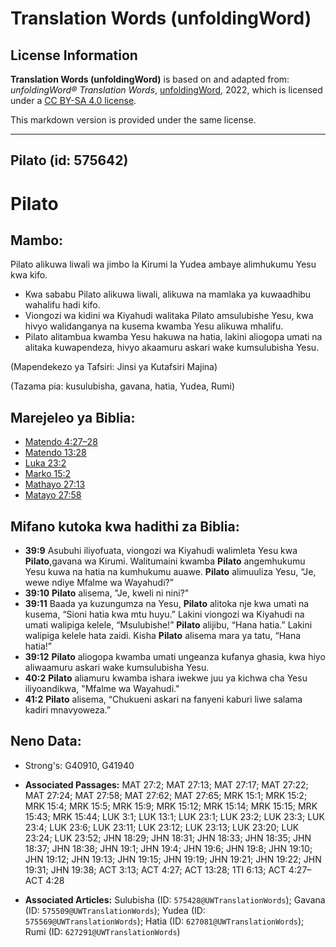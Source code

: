 # Translation Words (unfoldingWord)

## License Information

**Translation Words (unfoldingWord)** is based on and adapted from: _unfoldingWord® Translation Words_, [unfoldingWord](https://unfoldingword.org/utw), 2022, which is licensed under a [CC BY-SA 4.0 license](https://creativecommons.org/licenses/by-sa/4.0/legalcode.en).

This markdown version is provided under the same license.



--------------------------------

## Pilato (id: 575642)

Pilato
======

Mambo:
------

Pilato alikuwa liwali wa jimbo la Kirumi la Yudea ambaye alimhukumu Yesu kwa kifo.

* Kwa sababu Pilato alikuwa liwali, alikuwa na mamlaka ya kuwaadhibu wahalifu hadi kifo.
* Viongozi wa kidini wa Kiyahudi walitaka Pilato amsulubishe Yesu, kwa hivyo walidanganya na kusema kwamba Yesu alikuwa mhalifu.
* Pilato alitambua kwamba Yesu hakuwa na hatia, lakini aliogopa umati na alitaka kuwapendeza, hivyo akaamuru askari wake kumsulubisha Yesu.

(Mapendekezo ya Tafsiri: Jinsi ya Kutafsiri Majina)

(Tazama pia: kusulubisha, gavana, hatia, Yudea, Rumi)

Marejeleo ya Biblia:
--------------------

* [Matendo 4:27–28](https://ref.ly/Acts4:27-Acts4:28)
* [Matendo 13:28](https://ref.ly/Acts13:28)
* [Luka 23:2](https://ref.ly/Luke23:2)
* [Marko 15:2](https://ref.ly/Mark15:2)
* [Mathayo 27:13](https://ref.ly/Matt27:13)
* [Matayo 27:58](https://ref.ly/Matt27:58)

Mifano kutoka kwa hadithi za Biblia:
------------------------------------

* **39:9** Asubuhi iliyofuata, viongozi wa Kiyahudi walimleta Yesu kwa **Pilato**,gavana wa Kirumi. Walitumaini kwamba **Pilato** angemhukumu Yesu kuwa na hatia na kumhukumu auawe. **Pilato** alimuuliza Yesu, “Je, wewe ndiye Mfalme wa Wayahudi?”
* **39:10** **Pilato** alisema, "Je, kweli ni nini?"
* **39:11** Baada ya kuzungumza na Yesu, **Pilato** alitoka nje kwa umati na kusema, “Sioni hatia kwa mtu huyu.” Lakini viongozi wa Kiyahudi na umati walipiga kelele, “Msulubishe!” **Pilato** alijibu, “Hana hatia.” Lakini walipiga kelele hata zaidi. Kisha **Pilato** alisema mara ya tatu, “Hana hatia!”
* **39:12** **Pilato** aliogopa kwamba umati ungeanza kufanya ghasia, kwa hiyo aliwaamuru askari wake kumsulubisha Yesu.
* **40:2** **Pilato** aliamuru kwamba ishara iwekwe juu ya kichwa cha Yesu iliyoandikwa, "Mfalme wa Wayahudi."
* **41:2** **Pilato** alisema, “Chukueni askari na fanyeni kaburi liwe salama kadiri mnavyoweza.”

Neno Data:
----------

* Strong's: G40910, G41940

* **Associated Passages:** MAT 27:2; MAT 27:13; MAT 27:17; MAT 27:22; MAT 27:24; MAT 27:58; MAT 27:62; MAT 27:65; MRK 15:1; MRK 15:2; MRK 15:4; MRK 15:5; MRK 15:9; MRK 15:12; MRK 15:14; MRK 15:15; MRK 15:43; MRK 15:44; LUK 3:1; LUK 13:1; LUK 23:1; LUK 23:2; LUK 23:3; LUK 23:4; LUK 23:6; LUK 23:11; LUK 23:12; LUK 23:13; LUK 23:20; LUK 23:24; LUK 23:52; JHN 18:29; JHN 18:31; JHN 18:33; JHN 18:35; JHN 18:37; JHN 18:38; JHN 19:1; JHN 19:4; JHN 19:6; JHN 19:8; JHN 19:10; JHN 19:12; JHN 19:13; JHN 19:15; JHN 19:19; JHN 19:21; JHN 19:22; JHN 19:31; JHN 19:38; ACT 3:13; ACT 4:27; ACT 13:28; 1TI 6:13; ACT 4:27–ACT 4:28
* **Associated Articles:** Sulubisha (ID: `575428@UWTranslationWords`); Gavana (ID: `575509@UWTranslationWords`); Yudea (ID: `575569@UWTranslationWords`); Hatia (ID: `627081@UWTranslationWords`); Rumi (ID: `627291@UWTranslationWords`)

